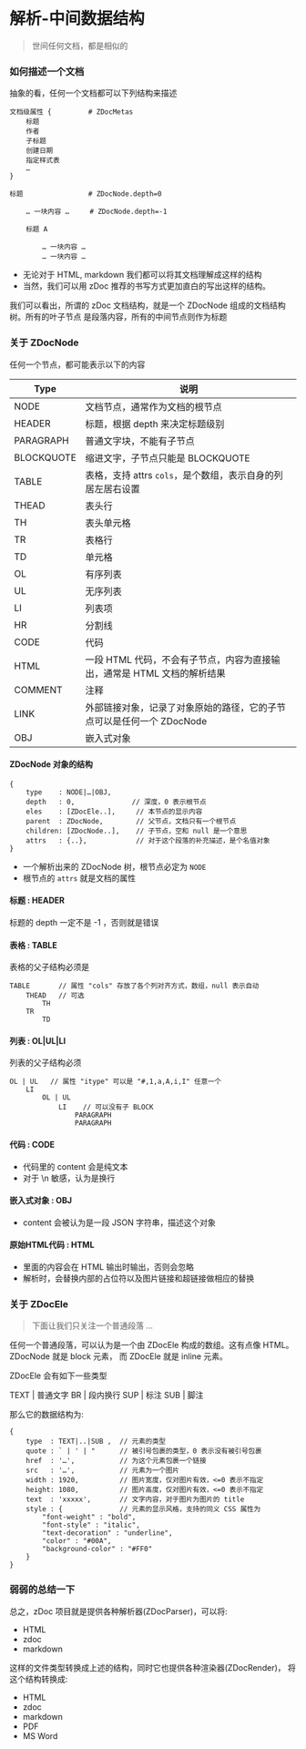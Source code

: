 解析-中间数据结构
====
> 世间任何文档，都是相似的


### 如何描述一个文档

抽象的看，任何一个文档都可以下列结构来描述

	文档级属性 {         # ZDocMetas
		标题     
		作者
		子标题
		创建日期
		指定样式表
		…
	}
	
	标题                # ZDocNode.depth=0
	
		… 一块内容 …     # ZDocNode.depth=-1
		
		标题 A
			
			… 一块内容 …
			… 一块内容 …
			
* 无论对于 HTML, markdown 我们都可以将其文档理解成这样的结构
* 当然，我们可以用 zDoc 推荐的书写方式更加直白的写出这样的结构。

我们可以看出，所谓的 zDoc 文档结构，就是一个 ZDocNode 组成的文档结构树。所有的叶子节点
是段落内容，所有的中间节点则作为标题

### 关于 ZDocNode

任何一个节点，都可能表示以下的内容

   Type   | 说明
----------|--------------
NODE      | 文档节点，通常作为文档的根节点
HEADER    | 标题，根据 depth 来决定标题级别
PARAGRAPH | 普通文字块，不能有子节点
BLOCKQUOTE| 缩进文字，子节点只能是 BLOCKQUOTE
TABLE     | 表格，支持 attrs `cols`，是个数组，表示自身的列居左居右设置
THEAD     | 表头行
TH        | 表头单元格
TR        | 表格行
TD        | 单元格
OL        | 有序列表
UL        | 无序列表
LI        | 列表项
HR        | 分割线
CODE      | 代码
HTML      | 一段 HTML 代码，不会有子节点，内容为直接输出，通常是 HTML 文档的解析结果
COMMENT   | 注释
LINK      | 外部链接对象，记录了对象原始的路径，它的子节点可以是任何一个 ZDocNode
OBJ       | 嵌入式对象

#### ZDocNode 对象的结构

	{
		type    : NODE|…|OBJ,
		depth   : 0,              // 深度，0 表示根节点
		eles    : [ZDocEle..],     // 本节点的显示内容
		parent  : ZDocNode,        // 父节点，文档只有一个根节点
		children: [ZDocNode..],    // 子节点，空和 null 是一个意思
		attrs   : {..},            // 对于这个段落的补充描述，是个名值对象
	}
	
* 一个解析出来的 ZDocNode 树，根节点必定为 `NODE`
* 根节点的 `attrs` 就是文档的属性
	
#### 标题 : HEADER

标题的 depth 一定不是 -1 ，否则就是错误
	
#### 表格 : TABLE

表格的父子结构必须是

	TABLE       // 属性 "cols" 存放了各个列对齐方式，数组，null 表示自动
		THEAD   // 可选
			TH
		TR      
			TD
		
#### 列表 : OL|UL|LI

列表的父子结构必须

	OL | UL   // 属性 "itype" 可以是 "#,1,a,A,i,I" 任意一个
		LI
			OL | UL
				LI    // 可以没有子 BLOCK
					PARAGRAPH
					PARAGRAPH


	
#### 代码 : CODE

* 代码里的 content 会是纯文本
* 对于 \n 敏感，认为是换行
	
#### 嵌入式对象 : OBJ

* content 会被认为是一段 JSON 字符串，描述这个对象

#### 原始HTML代码 : HTML

* 里面的内容会在 HTML 输出时输出，否则会忽略
* 解析时，会替换内部的占位符以及图片链接和超链接做相应的替换


### 关于 ZDocEle

> 下面让我们只关注一个普通段落 ...

任何一个普通段落，可以认为是一个由 ZDocEle 构成的数组。这有点像 HTML。ZDocNode 就是 block 元素，
而 ZDocEle 就是 inline 元素。

ZDocEle 会有如下一些类型

TEXT | 普通文字 
BR   | 段内换行
SUP  | 标注
SUB  | 脚注

那么它的数据结构为:

	{
		type  : TEXT|..|SUB ,  // 元素的类型
		quote : ` | ' | "      // 被引号包裹的类型，0 表示没有被引号包裹
		href  : '…',           // 为这个元素包裹一个链接
		src   : '…',           // 元素为一个图片
		width : 1920,          // 图片宽度，仅对图片有效，<=0 表示不指定
		height: 1080,          // 图片高度，仅对图片有效，<=0 表示不指定
		text  : 'xxxxx',       // 文字内容，对于图片为图片的 title    
		style : {              // 元素的显示风格，支持的同义 CSS 属性为
			"font-weight" : "bold",
			"font-style" : "italic",
			"text-decoration" : "underline",
			"color" : "#00A",
			"background-color" : "#FF0"
		}
	}

### 弱弱的总结一下

总之，zDoc 项目就是提供各种解析器(ZDocParser)，可以将:

* HTML
* zdoc
* markdown

这样的文件类型转换成上述的结构，同时它也提供各种渲染器(ZDocRender)，
将这个结构转换成:

* HTML
* zdoc
* markdown
* PDF
* MS Word





























	



















    